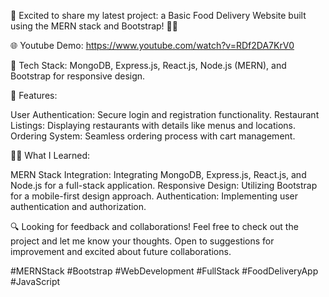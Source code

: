 🚀 Excited to share my latest project: a Basic Food Delivery Website built using the MERN stack and Bootstrap! 🍔🌐

🌐 Youtube Demo: https://www.youtube.com/watch?v=RDf2DA7KrV0

🔧 Tech Stack: MongoDB, Express.js, React.js, Node.js (MERN), and Bootstrap for responsive design.

🌟 Features:

User Authentication: Secure login and registration functionality.
Restaurant Listings: Displaying restaurants with details like menus and locations.
Ordering System: Seamless ordering process with cart management.

👨‍💻 What I Learned:

MERN Stack Integration: Integrating MongoDB, Express.js, React.js, and Node.js for a full-stack application.
Responsive Design: Utilizing Bootstrap for a mobile-first design approach.
Authentication: Implementing user authentication and authorization.

🔍 Looking for feedback and collaborations! Feel free to check out the project and let me know your thoughts. Open to suggestions for improvement and excited about future collaborations.

#MERNStack #Bootstrap #WebDevelopment #FullStack #FoodDeliveryApp #JavaScript
